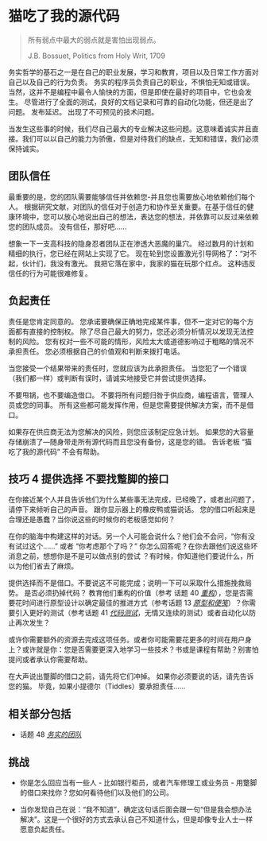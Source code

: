 # 猫吃了我的源代码

> 所有弱点中最大的弱点就是害怕出现弱点。
>
> J.B. Bossuet, Politics from Holy Writ, 1709

务实哲学的基石之一是在自己的职业发展，学习和教育，项目以及日常工作方面对自己以及自己的行为负责。 务实的程序员负责自己的职业，不惧怕无知或错误。 当然，这并不是编程中最令人愉快的方面，但是即使在最好的项目中，它也会发生。 尽管进行了全面的测试，良好的文档记录和可靠的自动化功能，但还是出了问题。 发布延迟。 出现了不可预见的技术问题。

当发生这些事的时候，我们尽自己最大的专业解决这些问题。这意味着诚实并且直接。我们可以以自己的能力为骄傲，但是对待我们的缺点，无知和错误，我们必须保持诚实。

## 团队信任

最重要的是，您的团队需要能够信任并依赖您-并且您也需要放心地依赖他们每个人。 根据研究文献，对团队的信任对于创造力和协作至关重要。在基于信任的健康环境中，您可以放心地说出自己的想法，表达您的想法，并依靠可以反过来依赖您的团队成员。 没有信任，那好吧……

想象一下一支高科技的隐身忍者团队正在渗透大恶魔的巢穴。 经过数月的计划和精细的执行，您已经在网站上实现了它。 现在轮到您设置激光引导网格了：“对不起，伙计们，我没有激光。 我把它落在家中，我家的猫在玩那个红点。
这种违反信任的行为可能很难修复。

## 负起责任

责任是您肯定同意的。 您承诺要确保正确地完成某件事，但不一定对它的每个方面都有直接的控制权。 除了尽自己最大的努力，您还必须分析情况以发现无法控制的风险。 您有权对一些不可能的情形，风险太大或道德影响过于粗略的情况不承担责任。 您必须根据自己的价值观和判断来拨打电话。

当您接受一个结果带来的责任时，您就应该为此承担责任。 当您犯了一个错误（我们都一样）或判断有误时，请诚实地接受它并尝试提供选择。

不要甩锅，也不要编造借口。 不要将所有问题归咎于供应商，编程语言，管理人员或您的同事。 所有这些都可能发挥作用，但是您需要提供解决方案，而不是借口。

如果存在供应商无法为您解决的风险，则您应该制定应急计划。 如果您的大容量存储崩溃了—随身带走所有源代码而且您没有备份，这是您的错。 告诉老板 “猫吃了我的源代码” 不会有帮助。

## 技巧 4 提供选择 不要找蹩脚的接口

在你接近某个人并且告诉他们为什么某些事无法完成，已经晚了，或者出问题了，请停下来倾听自己的声音。 跟你显示器上的橡皮鸭或猫说话。 您的借口听起来是合理还是愚蠢？当你说这些的时候你的老板感觉如何？

在你的脑海中构建这样的对话。另一个人可能会说什么？他们会不会问，“你有没有试过这个......” 或者 “你考虑那个了吗？” 你怎么回答呢？在你去跟他们说这些坏消息之前，想想你是不是可以做点别的尝试 ？有时候，你知道他们要说什么，所以为他们省去了麻烦。

提供选择而不是借口。不要说这不可能完成；说明一下可以采取什么措施挽救局势。 是否必须扔掉代码？ 教育他们重构的价值（参考 话题 40 [_重构_](../Chapter7/重构.md)），您是否需要花时间进行原型设计以确定最佳的推进方式（参考话题 13 [_原型和便笺_](../Chapter2/原型和便笺.md)）？你需要引入更好的测试（参考话题 41 [_代码测试_](../Chapter7/代码测试.md)，无情又连续的测试）或者自动化以防止再次发生？

或许你需要额外的资源去完成这项任务。或者你可能需要花更多的时间在用户身上？或许就是你：您是否需要更深入地学习一些技术？书或是课程有帮助？别害怕提问或者承认你需要帮助。

在大声说出蹩脚的借口之前，请先将它们冲掉。 如果你必须要说的话，请先告诉您的猫。 毕竟，如果小提德尔（Tiddles）要承担责任......

## 相关部分包括

- 话题 48 [_务实的团队_](../Chapter9/务实的团队.md)

## 挑战

- 你是怎么回应当有一些人 - 比如银行柜员，或者汽车修理工或业务员 - 用蹩脚的借口来找你？您如何看待他们以及他们的公司。

- 当你发现自己在说：“我不知道”，确定这句话后面会跟一句“但是我会想办法解决”。这是一个很好的方式去承认自己不知道什么，但是却像专业人士一样愿意负起责任。
